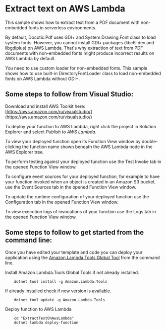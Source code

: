 # Extract text on AWS Lambda
This sample shows how to extract text from a PDF document with non-embedded fonts in serverless environments.

By default, Docotic.Pdf uses GDI+ and System.Drawing.Font class to load system fonts. However, you cannot install GDI+ packages (libc6-dev and libgdiplus) on AWS Lambda. That's why extraction of text from PDF documents with non-embedded fonts might produce incorrect results on AWS Lambda by default.

You need to use custom loader for non-embedded fonts. This sample shows how to use built-in DirectoryFontLoader class to load non-embedded fonts on AWS Lambda without GDI+.

## Some steps to follow from Visual Studio:

Download and install AWS Toolkit here: [https://aws.amazon.com/ru/visualstudio/](https://aws.amazon.com/ru/visualstudio/)

To deploy your function to AWS Lambda, right click the project in Solution Explorer and select *Publish to AWS Lambda*.

To view your deployed function open its Function View window by double-clicking the function name shown beneath the AWS Lambda node in the AWS Explorer tree.

To perform testing against your deployed function use the Test Invoke tab in the opened Function View window.

To configure event sources for your deployed function, for example to have your function invoked when an object is created in an Amazon S3 bucket, use the Event Sources tab in the opened Function View window.

To update the runtime configuration of your deployed function use the Configuration tab in the opened Function View window.

To view execution logs of invocations of your function use the Logs tab in the opened Function View window.

## Some steps to follow to get started from the command line:

Once you have edited your template and code you can deploy your application using the [Amazon.Lambda.Tools Global Tool](https://github.com/aws/aws-extensions-for-dotnet-cli#aws-lambda-amazonlambdatools) from the command line.

Install Amazon.Lambda.Tools Global Tools if not already installed.
```
    dotnet tool install -g Amazon.Lambda.Tools
```

If already installed check if new version is available.
```
    dotnet tool update -g Amazon.Lambda.Tools
```

Deploy function to AWS Lambda
```
    cd "ExtractTextOnAwsLambda"
    dotnet lambda deploy-function
```
